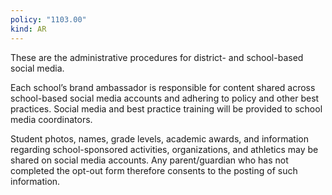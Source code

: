 ```yaml
---
policy: "1103.00"
kind: AR
---
```


These are the administrative procedures for district- and school-based social media.

Each school’s brand ambassador is responsible for content shared across school-based social media accounts and
adhering to policy and other best practices. Social media and best practice training will be provided to school media
coordinators.

Student photos, names, grade levels, academic awards, and information regarding school-sponsored activities,
organizations, and athletics may be shared on social media accounts. Any parent/guardian who has not completed
the opt-out form therefore consents to the posting of such information.
